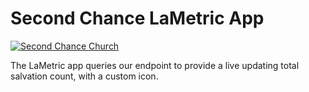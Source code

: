 Second Chance LaMetric App
========

[![Second Chance
Church](https://img.shields.io/badge/Second_Chance_Church-LaMetric-B11E23.svg?style=flat-square&link=https://github.com/SecondChanceChurch&logoWidth=14&logo=data:image/png;base64,iVBORw0KGgoAAAANSUhEUgAAAA4AAAAOCAQAAAC1QeVaAAAA1klEQVQY042QPQvBYRTFSSkSFhmURCmzRRkMEoNJKQbKxKTkdSKDQgoDg5LkrVAGA5%2FBl%2Fq5%2Ff%2FeJ089t%2Bd0znPvOVej%2Be8QokKXFhns34SLDUPK1KnSYE%2FmTTm4EBFiLrfDihRTsk9ySpyg%2FNUqyM2OMTeMasuD1LA0Mz%2FENpnuVaTE6EnVkmdLjwK%2BTzNR%2Bo%2BXCT85jpTepFOgQZmgYj1XsahHp8IhNZZEX%2BIzHhZYVGjnRIkJM8nYFmNp1uQ%2Bk84Y0aTPQJJuSf6uL0BR6BoJrH9s%2Bw5YK5AHxceh9wAAAABJRU5ErkJggg%3D%3D)](https://mysecondchancechurch.com)

The LaMetric app queries our endpoint to provide a live updating total salvation count, with a custom icon.
